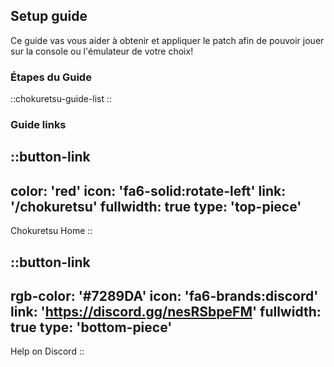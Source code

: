 ## Setup guide
Ce guide vas vous aider à obtenir et appliquer le patch afin de pouvoir jouer sur la console ou l'émulateur de votre choix!

### Étapes du Guide
::chokuretsu-guide-list
::

### Guide links
::button-link
---
color: 'red'
icon: 'fa6-solid:rotate-left'
link: '/chokuretsu'
fullwidth: true
type: 'top-piece'
---
Chokuretsu Home
::

::button-link
---
rgb-color: '#7289DA'
icon: 'fa6-brands:discord'
link: 'https://discord.gg/nesRSbpeFM'
fullwidth: true
type: 'bottom-piece'
---
Help on Discord
::